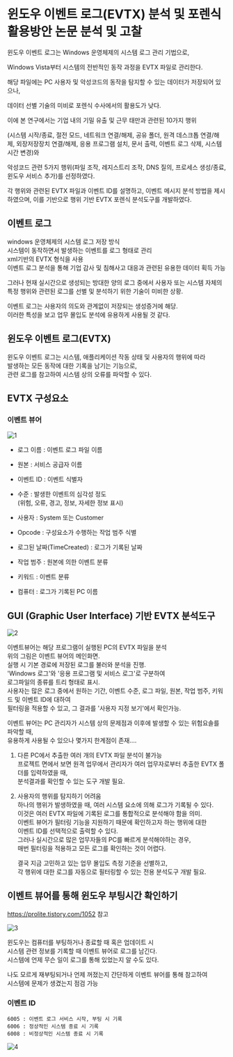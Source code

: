# 윈도우 이벤트 로그(EVTX) 분석 및 포렌식 활용방안 논문 분석 및 고찰

윈도우 이벤트 로그는 Windows 운영체제의 시스템 로그 관리 기법으로, 

Windows Vista부터 시스템의 전반적인 동작 과정을 EVTX 파일로 관리한다. 

해당 파일에는 PC 사용자 및 악성코드의 동작을 탐지할 수 있는 데이터가 저장되어 있으나, 

데이터 선별 기술의 미비로 포렌식 수사에서의 활용도가 낮다. 

이에 본 연구에서는 기업 내의 기밀 유출 및 근무 태만과 관련된 10가지 행위

(시스템 시작/종료, 절전 모드, 네트워크 연결/해제, 공유 폴더, 원격 데스크톱 연결/해제, 외장저장장치 연결/해제, 응용 프로그램 설치, 문서 출력, 이벤트 로그 삭제, 시스템 시간 변경)와 

악성코드 관련 5가지 행위(파일 조작, 레지스트리 조작, DNS 질의, 프로세스 생성/종료, 윈도우 서비스 추가)를 선정하였다. 

각 행위와 관련된 EVTX 파일과 이벤트 ID를 설명하고, 이벤트 메시지 분석 방법을 제시하였으며, 이를 기반으로 행위 기반 EVTX 포렌식 분석도구를 개발하였다.

## 이벤트 로그

windows 운영체제의 시스템 로그 저장 방식   
시스템이 동작하면서 발생하는 이벤트를 로그 형태로 관리    
xml기반의 EVTX 형식을 사용    
이벤트 로그 분석을 통해 기업 감사 및 침해사고 대응과 관련된 유용한 데이터 획득 가능     

그러나 현재 실시간으로 생성되는 방대한 양의 로그 중에서 사용자 또는 시스템 자체의   
특정 행위와 관련된 로그를 선별 및 분석하기 위한 기술이 미비한 상황.

이벤트 로그는 사용자의 의도와 관계없이 저장되는 생성증거에 해당.    
이러한 특성을 보고 업무 몰입도 분석에 유용하게 사용될 것 같다.    

## 윈도우 이벤트 로그(EVTX)

윈도우 이벤트 로그는 시스템, 애플리케이션 작동 상태 및 사용자의 행위에 따라   
발생하는 모든 동작에 대한 기록을 남기는 기능으로,     
관련 로그를 참고하여 시스템 상의 오류를 파악할 수 있다.  

## EVTX 구성요소
### 이벤트 뷰어
![1](./img/1.PNG)

- 로그 이름 : 이벤트 로그 파일 이름          
- 원본 : 서비스 공급자 이름     
- 이벤트 ID : 이벤트 식별자      
- 수준 : 발생한 이벤트의 심각성 정도    
  (위험, 오류, 경고, 정보, 자세한 정보 표시)    

- 사용자 : System 또는 Customer    
- Opcode : 구성요소가 수행하는 작업 범주 식별     
- 로그된 날짜(TimeCreated) : 로그가 기록된 날짜    
- 작업 범주 : 원본에 의한 이벤트 분류   
- 키워드 : 이벤트 분류    
- 컴퓨터 : 로그가 기록된 PC 이름    
  
## GUI (Graphic User Interface) 기반 EVTX 분석도구

![2](./img/2.PNG)

이벤트뷰어는 해당 프로그램이 실행된 PC의 EVTX 파일을 분석    
위의 그림은 이벤트 뷰어의 메인화면.    
실행 시 기본 경로에 저장된 로그를 불러와 분석을 진행.    
'Windows 로그'와 '응용 프로그램 및 서비스 로그'로 구분하여   
로그파일의 종류를 트리 형태로 표시.    
사용자는 많은 로그 중에서 원하는 기간, 이벤트 수준, 로그 파일, 원본, 작업 범주, 키워드 및 이벤트 ID에 대하여   
필터링을 적용할 수 있고, 그 결과를 '사용자 지정 보기'에서 확인가능.    

이벤트 뷰어는 PC 관리자가 시스템 상의 문제점과  이후에 발생할 수 있는 위험요솔를 파악할 때,    
유용하게 사용될 수 있으나 몇가지 한계점이 존재....      

1. 다른 PC에서 추출한 여러 개의 EVTX 파일 분석이 불가능    
   프로젝트 면에서 보면 원격 업무에서 관리자가 여러 업무자로부터 추출한 EVTX 폴더를 입력하였을 때,    
   분석결과를 확인할 수 있는 도구 개발 필요.

2. 사용자의 행위를 탐지하기 어려움    
   하나의 행위가 발생하였을 때, 여러 시스템 요소에 의해 로그가 기록될 수 있다.   
   이것은 여러 EVTX 파일에 기록된 로그를 통합적으로 분석해야 함을 의미.    
   이벤트 뷰어가 필터링 기능을 지원하기 때문에 확인하고자 하는 행위에 대한   
   이벤트 ID를 선택적으로 출력할 수 있다.   
   그러나 실시간으로 많은 업무자들의 PC를 빠르게 분석해야하는 경우,    
   매번 필터링을 적용하고 모든 로그를 확인하는 것이 어렵다.    

   결국 지금 고민하고 있는 업무 몰입도 측정 기준을 선별하고,    
   각 행위에 대한 로그를 자동으로 필터링할 수 있는 전용 분석도구 개발 필요.

## 이벤트 뷰어를 통해 윈도우 부팅시간 확인하기

https://prolite.tistory.com/1052 참고

![3](./img/3.PNG)

윈도우는 컴퓨터를 부팅하거나 종료할 때 혹은 업데이트 시    
시스템 관련 정보를 기록할 때 이벤트 뷰어로 로그를 남긴다.    
시스템에 언제 무슨 일이 로그를 통해 있었는지 알 수도 있다.    

나도 모르게 재부팅되거나 언제 꺼졌는지 간단하게 이벤트 뷰어를 통해 참고하여    
시스템에 문제가 생겼는지 점검 가능

### 이벤트 ID
```
6005 : 이벤트 로그 서비스 시작, 부팅 시 기록
6006 : 정상적인 시스템 종료 시 기록
6008 : 비정상적인 시스템 종료 시 기록
```

![4](./img/4.PNG)